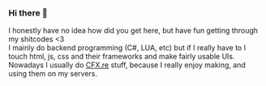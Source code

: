 ### Hi there 👋
I honestly have no idea how did you get here, but have fun getting through my shitcodes <3 <br>
I mainly do backend programming (C#, LUA, etc) but if I really have to I touch html, js, css and their frameworks and make fairly usable UIs. <br>
Nowadays I usually do [CFX.re](https://github.com/citizenfx) stuff, because I really enjoy making, and using them on my servers.
